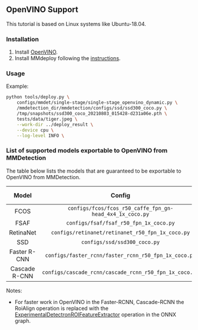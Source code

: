 ## OpenVINO Support

This tutorial is based on Linux systems like Ubuntu-18.04.

### Installation

1. Install [OpenVINO](https://docs.openvinotoolkit.org/latest/installation_guides.html).
2. Install MMdeploy following the [instructions](../build.md).

### Usage

Example:
```bash
python tools/deploy.py \
    configs/mmdet/single-stage/single-stage_openvino_dynamic.py \
    /mmdetection_dir/mmdetection/configs/ssd/ssd300_coco.py \
    /tmp/snapshots/ssd300_coco_20210803_015428-d231a06e.pth \
    tests/data/tiger.jpeg \
    --work-dir ../deploy_result \
    --device cpu \
    --log-level INFO \
```

### List of supported models exportable to OpenVINO from MMDetection

The table below lists the models that are guaranteed to be exportable to OpenVINO from MMDetection.

|    Model     |                               Config                                | Dynamic Shape |
| :----------: | :-----------------------------------------------------------------: | :-----------: |
|     FCOS     |      `configs/fcos/fcos_r50_caffe_fpn_gn-head_4x4_1x_coco.py`       |       Y       |
|     FSAF     |               `configs/fsaf/fsaf_r50_fpn_1x_coco.py`                |       Y       |
|  RetinaNet   |          `configs/retinanet/retinanet_r50_fpn_1x_coco.py`           |       Y       |
|     SSD      |                    `configs/ssd/ssd300_coco.py`                     |       Y       |
| Faster R-CNN |        `configs/faster_rcnn/faster_rcnn_r50_fpn_1x_coco.py`         |       Y       |
| Cascade R-CNN|       `configs/cascade_rcnn/cascade_rcnn_r50_fpn_1x_coco.py`        |       Y       |

Notes:
- For faster work in OpenVINO in the Faster-RCNN, Cascade-RCNN
the RoiAlign operation is replaced with the [ExperimentalDetectronROIFeatureExtractor](https://docs.openvinotoolkit.org/latest/openvino_docs_ops_detection_ExperimentalDetectronROIFeatureExtractor_6.html) operation in the ONNX graph.
